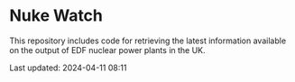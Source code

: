 # Nuke Watch

This repository includes code for retrieving the latest information available on the output of EDF nuclear power plants in the UK.

Last updated: 2024-04-11 08:11